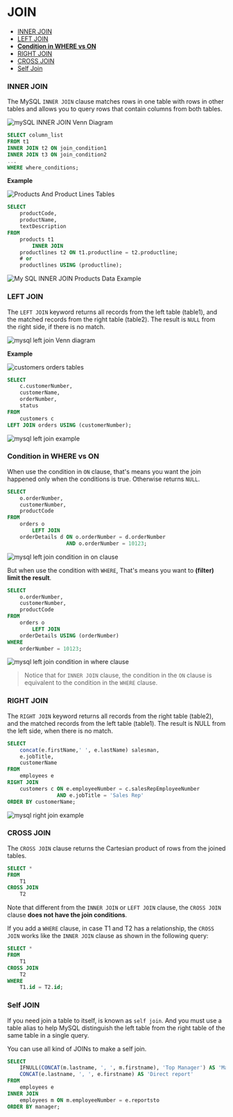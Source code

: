 # JOIN

* [INNER JOIN](#inner-join) <br>
* [LEFT JOIN](#left-join) <br>
* [**Condition in WHERE vs ON**](#condition-in-where-vs-on) <br>
* [RIGHT JOIN](#right-join) <br>
* [CROSS JOIN](#cross-join) <br>
* [Self Join](#self-join) <br>

### INNER JOIN
The MySQL `INNER JOIN` clause matches rows in one table with rows in other tables and allows you to query rows that contain columns from both tables.

![mySQL INNER JOIN Venn Diagram](../images/data-manipulation/MySQL-INNER-JOIN-Venn-Diagram.png)

```sql
SELECT column_list
FROM t1
INNER JOIN t2 ON join_condition1
INNER JOIN t3 ON join_condition2
...
WHERE where_conditions;
```

**Example**

![Products And Product Lines Tables](../images/data-manipulation/products_and_product_lines_tables.png)

```sql
SELECT
    productCode,
    productName,
    textDescription
FROM
    products t1
        INNER JOIN
    productlines t2 ON t1.productline = t2.productline;
    # or
    productlines USING (productline);
```

![My SQL INNER JOIN Products Data Example](../images/data-manipulation/MySQL-INNER-JOIN-Products-Data-Example.jpg)

### LEFT JOIN
The `LEFT JOIN` keyword returns all records from the left table (table1), and the matched records from the right table (table2). The result is `NULL` from the right side, if there is no match.

![mysql left join Venn diagram](../images/data-manipulation/mysql-left-join-Venn-diagram.png)

**Example**

![customers orders tables](../images/data-manipulation/customers_orders_tables.png)

```sql
SELECT
    c.customerNumber,
    customerName,
    orderNumber,
    status
FROM
    customers c
LEFT JOIN orders USING (customerNumber);
```

![mysql left join example](../images/data-manipulation/MySQL-LEFT-JOIN-example.png)

### Condition in WHERE vs ON
When use the condition in `ON` clause, that's means you want the join happened only when the conditions is true. Otherwise returns `NULL`.

```sql
SELECT
    o.orderNumber,
    customerNumber,
    productCode
FROM
    orders o
        LEFT JOIN
    orderDetails d ON o.orderNumber = d.orderNumber
                   AND o.orderNumber = 10123;
```

![mysql left join condition in on clause](../images/data-manipulation/MySQL-LEFT-JOIN-Condition-in-ON-clause.png)

But when use the condition with `WHERE`, That's means you want to **(filter) limit the result**.

```sql
SELECT
    o.orderNumber,
    customerNumber,
    productCode
FROM
    orders o
        LEFT JOIN
    orderDetails USING (orderNumber)
WHERE
    orderNumber = 10123;
```

![mysql left join condition in where clause](../images/data-manipulation/MySQL-LEFT-JOIN-Condition-in-WHERE-clause.png)

> Notice that for `INNER JOIN` clause, the condition in the `ON` clause is equivalent to the condition in the `WHERE` clause.

### RIGHT JOIN
The `RIGHT JOIN` keyword returns all records from the right table (table2), and the matched records from the left table (table1). The result is NULL from the left side, when there is no match.

```sql
SELECT
    concat(e.firstName,' ', e.lastName) salesman,
    e.jobTitle,
    customerName
FROM
    employees e
RIGHT JOIN
    customers c ON e.employeeNumber = c.salesRepEmployeeNumber
                AND e.jobTitle = 'Sales Rep'
ORDER BY customerName;
```

![mysql right join example](../images/data-manipulation/MySQL-RIGHT-JOIN-example.png)

### CROSS JOIN
The `CROSS JOIN` clause returns the Cartesian product of rows from the joined tables.

```sql
SELECT *
FROM
    T1
CROSS JOIN
    T2
```

Note that different from the `INNER JOIN` or `LEFT JOIN` clause, the `CROSS JOIN` clause **does not have the join conditions**.

If you add a `WHERE` clause, in case T1 and T2 has a relationship, the `CROSS JOIN` works like the `INNER JOIN` clause as shown in the following query:

```sql
SELECT *
FROM
    T1
CROSS JOIN
    T2
WHERE
    T1.id = T2.id;
```

### Self JOIN
If you need join a table to itself, is known as `self join`. And you must use a table alias to help MySQL distinguish the left table from the right table of the same table in a single query.

You can use all kind of JOINs to make a self join.
```sql
SELECT
    IFNULL(CONCAT(m.lastname, ', ', m.firstname), 'Top Manager') AS 'Manager',
    CONCAT(e.lastname, ', ', e.firstname) AS 'Direct report'
FROM
    employees e
INNER JOIN
    employees m ON m.employeeNumber = e.reportsto
ORDER BY manager;
```
